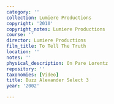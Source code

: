 ```yaml
---
category: ''
collection: Lumiere Productions
copyright: '2010'
copyright_notes: Lumiere Productions
course: ''
director: Lumiere Productions
film_title: To Tell The Truth
location: ''
notes: ''
physical_description: On Pare Lorentz
repository: ''
taxonomies: [Video]
title: Buzz Alexander Select 3
year: '2002'

---
```

